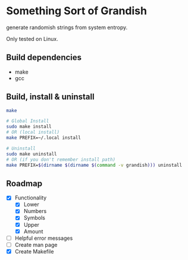 # Something Sort of Grandish
generate randomish strings from system entropy.

Only tested on Linux.

## Build dependencies
- make
- gcc

## Build, install & uninstall
```bash
make

# Global Install
sudo make install
# OR (local install)
make PREFIX=~/.local install

# Uninstall
sudo make uninstall
# OR (if you don't remember install path)
make PREFIX=$(dirname $(dirname $(command -v grandish))) uninstall
```

## Roadmap
- [X] Functionality
  - [X] Lower
  - [X] Numbers
  - [X] Symbols
  - [X] Upper
  - [X] Amount
- [ ] Helpful error messages
- [ ] Create man page
- [X] Create Makefile
